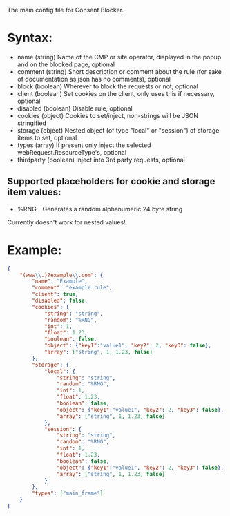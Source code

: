 The main config file for Consent Blocker.

# Syntax:
* name (string) Name of the CMP or site operator, displayed in the popup and on the blocked page, optional
* comment (string) Short description or comment about the rule (for sake of documentation as json has no comments), optional
* block (boolean) Wherever to block the requests or not, optional
* client (boolean) Set cookies on the client, only uses this if necessary, optional
* disabled (boolean) Disable rule, optional
* cookies (object) Cookies to set/inject, non-strings will be JSON stringified
* storage (object) Nested object (of type "local" or "session") of storage items to set, optional
* types (array) If present only inject the selected webRequest.ResourceType's, optional
* thirdparty (boolean) Inject into 3rd party requests, optional

## Supported placeholders for cookie and storage item values:
* %RNG - Generates a random alphanumeric 24 byte string

Currently doesn't work for nested values!

# Example:
```json
{
    "(www\\.)?example\\.com": {
        "name": "Example",
        "comment": "example rule",
        "client": true,
        "disabled": false,
        "cookies": {
            "string": "string",
            "random": "%RNG",
            "int": 1,
            "float": 1.23,
            "boolean": false,
            "object": {"key1":"value1", "key2": 2, "key3": false},
            "array": ["string", 1, 1.23, false]
        },
        "storage": {
            "local": {
                "string": "string",
                "random": "%RNG",
                "int": 1,
                "float": 1.23,
                "boolean": false,
                "object": {"key1":"value1", "key2": 2, "key3": false},
                "array": ["string", 1, 1.23, false]
            },
            "session": {
                "string": "string",
                "random": "%RNG",
                "int": 1,
                "float": 1.23,
                "boolean": false,
                "object": {"key1":"value1", "key2": 2, "key3": false},
                "array": ["string", 1, 1.23, false]
            }
        },
        "types": ["main_frame"]
    }
}
```